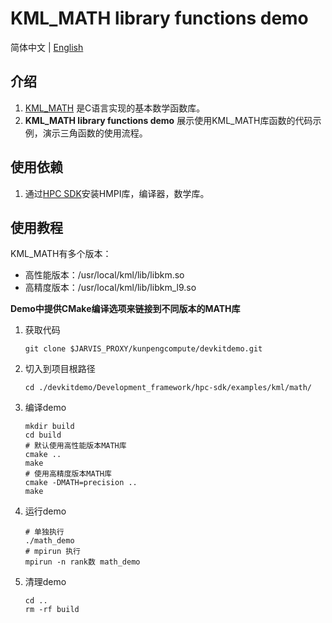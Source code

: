 # **KML_MATH library functions demo**

简体中文 | [English](README_en.md)

## 介绍

1. [KML_MATH](https://www.hikunpeng.com/document/detail/zh/kunpengaccel/math-lib/devg-kml/kunpengaccel_kml_16_0111.html)
   是C语言实现的基本数学函数库。
2. **KML_MATH library functions demo** 展示使用KML_MATH库函数的代码示例，演示三角函数的使用流程。

## 使用依赖

1. 通过[HPC SDK](https://mirrors.huaweicloud.com/kunpeng/archive/Kunpeng_SDK/HPC/)安装HMPI库，编译器，数学库。

## 使用教程

KML_MATH有多个版本：
- 高性能版本：/usr/local/kml/lib/libkm.so
- 高精度版本：/usr/local/kml/lib/libkm_l9.so

**Demo中提供CMake编译选项来链接到不同版本的MATH库**
1. 获取代码

   ```shell
   git clone $JARVIS_PROXY/kunpengcompute/devkitdemo.git
   ```

2. 切入到项目根路径

   ```shell
   cd ./devkitdemo/Development_framework/hpc-sdk/examples/kml/math/
   ```

3. 编译demo

   ```shell
   mkdir build
   cd build
   # 默认使用高性能版本MATH库
   cmake ..
   make
   # 使用高精度版本MATH库
   cmake -DMATH=precision ..
   make
   ```

4. 运行demo

   ```shell
   # 单独执行
   ./math_demo
   # mpirun 执行
   mpirun -n rank数 math_demo
   ```

5. 清理demo

   ```shell
   cd ..
   rm -rf build
   ```